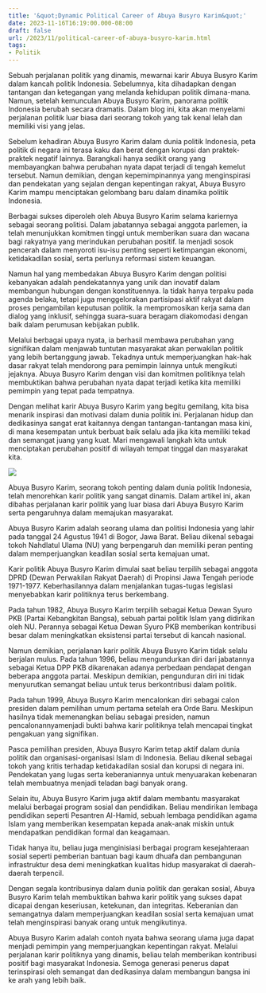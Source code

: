 ```yaml
---
title: '&quot;Dynamic Political Career of Abuya Busyro Karim&quot;'
date: 2023-11-16T16:19:00.000-08:00
draft: false
url: /2023/11/political-career-of-abuya-busyro-karim.html
tags: 
- Politik
---
```


  

Sebuah perjalanan politik yang dinamis, mewarnai karir Abuya Busyro Karim dalam kancah politik Indonesia. Sebelumnya, kita dihadapkan dengan tantangan dan ketegangan yang melanda kehidupan politik dimana-mana. Namun, setelah kemunculan Abuya Busyro Karim, panorama politik Indonesia berubah secara dramatis. Dalam blog ini, kita akan menyelami perjalanan politik luar biasa dari seorang tokoh yang tak kenal lelah dan memiliki visi yang jelas.

  

Sebelum kehadiran Abuya Busyro Karim dalam dunia politik Indonesia, peta politik di negara ini terasa kaku dan berat dengan korupsi dan praktek-praktek negatif lainnya. Barangkali hanya sedikit orang yang membayangkan bahwa perubahan nyata dapat terjadi di tengah kemelut tersebut. Namun demikian, dengan kepemimpinannya yang menginspirasi dan pendekatan yang sejalan dengan kepentingan rakyat, Abuya Busyro Karim mampu menciptakan gelombang baru dalam dinamika politik Indonesia.

  

Berbagai sukses diperoleh oleh Abuya Busyro Karim selama kariernya sebagai seorang politisi. Dalam jabatannya sebagai anggota parlemen, ia telah menunjukkan komitmen tinggi untuk memberikan suara dan wacana bagi rakyatnya yang merindukan perubahan positif. Ia menjadi sosok pencerah dalam menyoroti isu-isu penting seperti ketimpangan ekonomi, ketidakadilan sosial, serta perlunya reformasi sistem keuangan.

  

Namun hal yang membedakan Abuya Busyro Karim dengan politisi kebanyakan adalah pendekatannya yang unik dan inovatif dalam membangun hubungan dengan konstituennya. Ia tidak hanya terpaku pada agenda belaka, tetapi juga menggelorakan partisipasi aktif rakyat dalam proses pengambilan keputusan politik. Ia mempromosikan kerja sama dan dialog yang inklusif, sehingga suara-suara beragam diakomodasi dengan baik dalam perumusan kebijakan publik.

  

Melalui berbagai upaya nyata, ia berhasil membawa perubahan yang signifikan dalam menjawab tuntutan masyarakat akan perwakilan politik yang lebih bertanggung jawab. Tekadnya untuk memperjuangkan hak-hak dasar rakyat telah mendorong para pemimpin lainnya untuk mengikuti jejaknya. Abuya Busyro Karim dengan visi dan komitmen politiknya telah membuktikan bahwa perubahan nyata dapat terjadi ketika kita memiliki pemimpin yang tepat pada tempatnya.

  

Dengan melihat karir Abuya Busyro Karim yang begitu gemilang, kita bisa menarik inspirasi dan motivasi dalam dunia politik ini. Perjalanan hidup dan dedikasinya sangat erat kaitannya dengan tantangan-tantangan masa kini, di mana kesempatan untuk berbuat baik selalu ada jika kita memiliki tekad dan semangat juang yang kuat. Mari mengawali langkah kita untuk menciptakan perubahan positif di wilayah tempat tinggal dan masyarakat kita.  

  

![](https://www.suarasurabaya.net/wp-content/uploads/2017/03/kk185747_clip10.jpg)

  

Abuya Busyro Karim, seorang tokoh penting dalam dunia politik Indonesia, telah menorehkan karir politik yang sangat dinamis. Dalam artikel ini, akan dibahas perjalanan karir politik yang luar biasa dari Abuya Busyro Karim serta pengaruhnya dalam memajukan masyarakat.

  

Abuya Busyro Karim adalah seorang ulama dan politisi Indonesia yang lahir pada tanggal 24 Agustus 1941 di Bogor, Jawa Barat. Beliau dikenal sebagai tokoh Nahdlatul Ulama (NU) yang berpengaruh dan memiliki peran penting dalam memperjuangkan keadilan sosial serta kemajuan umat.

  

Karir politik Abuya Busyro Karim dimulai saat beliau terpilih sebagai anggota DPRD (Dewan Perwakilan Rakyat Daerah) di Propinsi Jawa Tengah periode 1971-1977. Keberhasilannya dalam menjalankan tugas-tugas legislasi menyebabkan karir politiknya terus berkembang.

  

Pada tahun 1982, Abuya Busyro Karim terpilih sebagai Ketua Dewan Syuro PKB (Partai Kebangkitan Bangsa), sebuah partai politik Islam yang didirikan oleh NU. Perannya sebagai Ketua Dewan Syuro PKB memberikan kontribusi besar dalam meningkatkan eksistensi partai tersebut di kancah nasional.

  

Namun demikian, perjalanan karir politik Abuya Busyro Karim tidak selalu berjalan mulus. Pada tahun 1996, beliau mengundurkan diri dari jabatannya sebagai Ketua DPP PKB dikarenakan adanya perbedaan pendapat dengan beberapa anggota partai. Meskipun demikian, pengunduran diri ini tidak menyurutkan semangat beliau untuk terus berkontribusi dalam politik.

  

Pada tahun 1999, Abuya Busyro Karim mencalonkan diri sebagai calon presiden dalam pemilihan umum pertama setelah era Orde Baru. Meskipun hasilnya tidak memenangkan beliau sebagai presiden, namun pencalonannyamenjadi bukti bahwa karir politiknya telah mencapai tingkat pengakuan yang signifikan.

  

Pasca pemilihan presiden, Abuya Busyro Karim tetap aktif dalam dunia politik dan organisasi-organisasi Islam di Indonesia. Beliau dikenal sebagai tokoh yang kritis terhadap ketidakadilan sosial dan korupsi di negara ini. Pendekatan yang lugas serta keberaniannya untuk menyuarakan kebenaran telah membuatnya menjadi teladan bagi banyak orang.

  

Selain itu, Abuya Busyro Karim juga aktif dalam membantu masyarakat melalui berbagai program sosial dan pendidikan. Beliau mendirikan lembaga pendidikan seperti Pesantren Al-Hamid, sebuah lembaga pendidikan agama Islam yang memberikan kesempatan kepada anak-anak miskin untuk mendapatkan pendidikan formal dan keagamaan.

  

Tidak hanya itu, beliau juga menginisiasi berbagai program kesejahteraan sosial seperti pemberian bantuan bagi kaum dhuafa dan pembangunan infrastruktur desa demi meningkatkan kualitas hidup masyarakat di daerah-daerah terpencil.

  

Dengan segala kontribusinya dalam dunia politik dan gerakan sosial, Abuya Busyro Karim telah membuktikan bahwa karir politik yang sukses dapat dicapai dengan keseriusan, ketekunan, dan integritas. Keberanian dan semangatnya dalam memperjuangkan keadilan sosial serta kemajuan umat telah menginspirasi banyak orang untuk mengikutinya.

  

Abuya Busyro Karim adalah contoh nyata bahwa seorang ulama juga dapat menjadi pemimpin yang memperjuangkan kepentingan rakyat. Melalui perjalanan karir politiknya yang dinamis, beliau telah memberikan kontribusi positif bagi masyarakat Indonesia. Semoga generasi penerus dapat terinspirasi oleh semangat dan dedikasinya dalam membangun bangsa ini ke arah yang lebih baik.